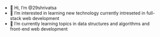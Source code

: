 - 👋 Hi, I’m @29shrivatsa
- 👀 I’m interested in learning new technology currently intreseted in full-stack web development
- 🌱 I’m currently learning topics in data structures and algorithms and front-end web development


<!---
29shrivatsa/29shrivatsa is a ✨ special ✨ repository because its `README.md` (this file) appears on your GitHub profile.
You can click the Preview link to take a look at your changes.
--->
